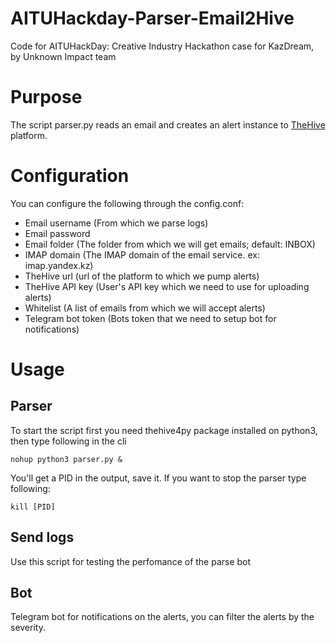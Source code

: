 # AITUHackday-Parser-Email2Hive
Code for AITUHackDay: Creative Industry Hackathon case for KazDream, by Unknown Impact team

# Purpose
The script parser.py reads an email and creates an alert instance to [TheHive](https://thehive-project.org/) platform.

# Configuration
You can configure the following through the config.conf:
- Email username (From which we parse logs)
- Email password 
- Email folder (The folder from which we will get emails; default: INBOX)
- IMAP domain (The IMAP domain of the email service. ex: imap.yandex.kz)
- TheHive url (url of the platform to which we pump alerts)
- TheHive API key (User's API key which we need to use for uploading alerts)
- Whitelist (A list of emails from which we will accept alerts)
- Telegram bot token (Bots token that we need to setup bot for notifications)

# Usage
## Parser
To start the script first you need thehive4py package installed on python3, then type following in the cli

```
nohup python3 parser.py &
```
You'll get a PID in the output, save it. If you want to stop the parser type following:

```
kill [PID]
```

## Send logs
Use this script for testing the perfomance of the parse bot

## Bot
Telegram bot for notifications on the alerts, you can filter the alerts by the severity.
